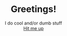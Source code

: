 <h1 align="center">Greetings!</h1>
<p align='center'>
  I do cool and/or dumb stuff </br>
  <a href="mailto:njaalis2000@gmail.com"> Hit me up</a>
</p>
